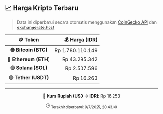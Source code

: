 

<!-- HARGA_KRIPTO -->
## 📈 Harga Kripto Terbaru

> Data ini diperbarui secara otomatis menggunakan [CoinGecko API](https://www.coingecko.com/) dan [exchangerate.host](https://exchangerate.host/)

<div align="center">

| 🪙 Token | 💰 Harga (IDR) |
|:------:|---------------:|
| 🟠 **Bitcoin (BTC)**   | Rp 1.780.110.149 |
| 🔵 **Ethereum (ETH)**  | Rp 43.295.342 |
| 🟣 **Solana (SOL)**    | Rp 2.507.596 |
| 🟢 **Tether (USDT)**   | Rp 16.263 |

---

💱 **Kurs Rupiah (USD → IDR)**: Rp 16.253

🕒 <sub>Terakhir diperbarui: 9/7/2025, 20.43.30</sub>

</div>
<!-- /HARGA_KRIPTO -->